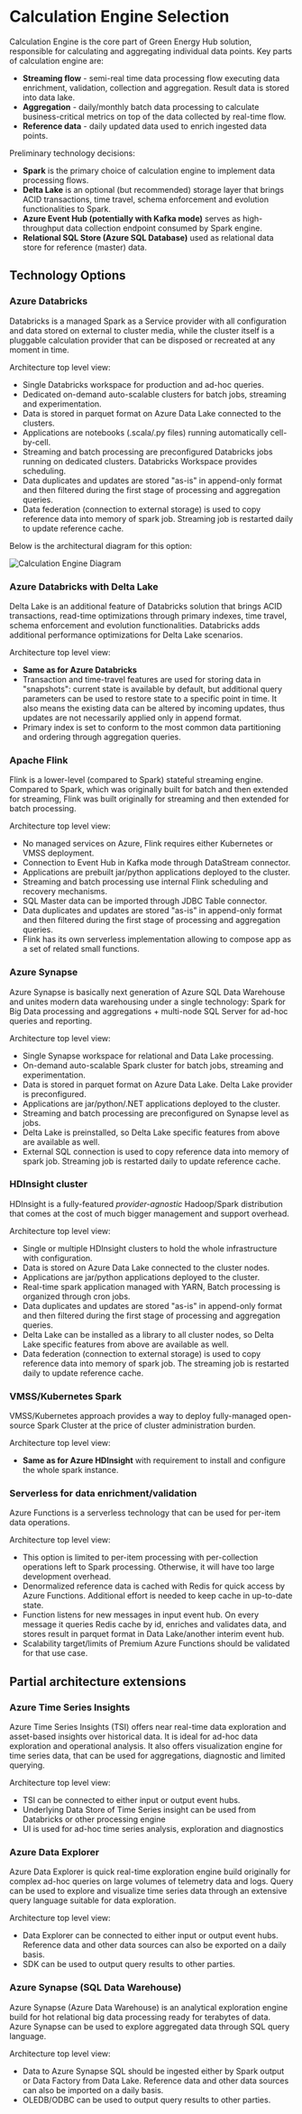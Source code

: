 # Calculation Engine Selection

Calculation Engine is the core part of Green Energy Hub solution, responsible for calculating and aggregating individual data points.
Key parts of calculation engine are:

* **Streaming flow** - semi-real time data processing flow executing data enrichment, validation, collection and aggregation.
  Result data is stored into data lake.
* **Aggregation** - daily/monthly batch data processing to calculate business-critical metrics on top of the data collected by real-time flow.
* **Reference data** - daily updated data used to enrich ingested data points.

Preliminary technology decisions:

* **Spark** is the primary choice of calculation engine to implement data processing flows.
* **Delta Lake** is an optional (but recommended) storage layer that brings ACID transactions, time travel, schema enforcement and evolution functionalities to Spark.
* **Azure Event Hub (potentially with Kafka mode)** serves as high-throughput data collection endpoint consumed by Spark engine.
* **Relational SQL Store (Azure SQL Database)** used as relational data store for reference (master) data.

## Technology Options

### Azure Databricks

Databricks is a managed Spark as a Service provider with all configuration and data stored on external to cluster media, while the cluster itself is a pluggable calculation provider that can be disposed or recreated at any moment in time.

Architecture top level view:

* Single Databricks workspace for production and ad-hoc queries.
* Dedicated on-demand auto-scalable clusters for batch jobs, streaming and experimentation.
* Data is stored in parquet format on Azure Data Lake connected to the clusters.
* Applications are notebooks (.scala/.py files) running automatically cell-by-cell.
* Streaming and batch processing are preconfigured Databricks jobs running on dedicated clusters.
  Databricks Workspace provides scheduling.
* Data duplicates and updates are stored "as-is" in append-only format and then filtered during the first stage of processing and aggregation queries.
* Data federation (connection to external storage) is used to copy reference data into memory of spark job.
  Streaming job is restarted daily to update reference cache.

Below is the architectural diagram for this option:

![Calculation Engine Diagram ](./img/calculationEngine.png)

### Azure Databricks with Delta Lake

Delta Lake is an additional feature of Databricks solution that brings ACID transactions, read-time optimizations through primary indexes, time travel, schema enforcement and evolution functionalities.
Databricks adds additional performance optimizations for Delta Lake scenarios.

Architecture top level view:

* **Same as for Azure Databricks**
* Transaction and time-travel features are used for storing data in "snapshots": current state is available by default, but additional query parameters can be used to restore state to a specific point in time.
  It also means the existing data can be altered by incoming updates, thus updates are not necessarily applied only in append format.
* Primary index is set to conform to the most common data partitioning and ordering through aggregation queries.

### Apache Flink

Flink is a lower-level (compared to Spark) stateful streaming engine.
Compared to Spark, which was originally built for batch and then extended for streaming, Flink was built originally for streaming and then extended for batch processing.

Architecture top level view:

* No managed services on Azure, Flink requires either Kubernetes or VMSS deployment.
* Connection to Event Hub in Kafka mode through DataStream connector.
* Applications are prebuilt jar/python applications deployed to the cluster.
* Streaming and batch processing use internal Flink scheduling and recovery mechanisms.
* SQL Master data can be imported through JDBC Table connector.
* Data duplicates and updates are stored "as-is" in append-only format and then filtered during the first stage of processing and aggregation queries.
* Flink has its own serverless implementation allowing to compose app as a set of related small functions.

### Azure Synapse

Azure Synapse is basically next generation of Azure SQL Data Warehouse and unites modern data warehousing under a single technology: Spark for Big Data processing and aggregations + multi-node SQL Server for ad-hoc queries and reporting.

Architecture top level view:

* Single Synapse workspace for relational and Data Lake processing.
* On-demand auto-scalable Spark cluster for batch jobs, streaming and experimentation.
* Data is stored in parquet format on Azure Data Lake.
  Delta Lake provider is preconfigured.
* Applications are jar/python/.NET applications deployed to the cluster.
* Streaming and batch processing are preconfigured on Synapse level as jobs.
* Delta Lake is preinstalled, so Delta Lake specific features from above are available as well.
* External SQL connection is used to copy reference data into memory of spark job.
  Streaming job is restarted daily to update reference cache.

### HDInsight cluster

HDInsight is a fully-featured _provider-agnostic_ Hadoop/Spark distribution that comes at the cost of much bigger management and support overhead.

Architecture top level view:

* Single or multiple HDInsight clusters to hold the whole infrastructure with configuration.
* Data is stored on Azure Data Lake connected to the cluster nodes.
* Applications are jar/python applications deployed to the cluster.
* Real-time spark application managed with YARN, Batch processing is organized through cron jobs.
* Data duplicates and updates are stored "as-is" in append-only format and then filtered during the first stage of processing and aggregation queries.
* Delta Lake can be installed as a library to all cluster nodes, so Delta Lake specific features from above are available as well.
* Data federation (connection to external storage) is used to copy reference data into memory of spark job.
  The streaming job is restarted daily to update reference cache.

### VMSS/Kubernetes Spark

VMSS/Kubernetes approach provides a way to deploy fully-managed open-source Spark Cluster at the price of cluster administration burden.

Architecture top level view:

* **Same as for Azure HDInsight** with requirement to install and configure the whole spark instance.

### Serverless for data enrichment/validation

Azure Functions is a serverless technology that can be used for per-item data operations.

Architecture top level view:

* This option is limited to per-item processing with per-collection operations left to Spark processing.
  Otherwise, it will have too large development overhead.
* Denormalized reference data is cached with Redis for quick access by Azure Functions.
  Additional effort is needed to keep cache in up-to-date state.
* Function listens for new messages in input event hub.
  On every message it queries Redis cache by id, enriches and validates data, and stores result in parquet format in Data Lake/another interim event hub.
* Scalability target/limits of Premium Azure Functions should be validated for that use case.

## Partial architecture extensions

### Azure Time Series Insights

Azure Time Series Insights (TSI) offers near real-time data exploration and asset-based insights over historical data.
It is ideal for ad-hoc data exploration and operational analysis.
It also offers visualization engine for time series data, that can be used for aggregations, diagnostic and limited querying.

Architecture top level view:

* TSI can be connected to either input or output event hubs.
* Underlying Data Store of Time Series insight can be used from Databricks or other processing engine
* UI is used for ad-hoc time series analysis, exploration and diagnostics

### Azure Data Explorer

Azure Data Explorer is quick real-time  exploration engine build originally for complex ad-hoc queries on large volumes of telemetry data and logs.
Query can be used to explore and visualize time series data through an extensive query language suitable for data exploration.

Architecture top level view:

* Data Explorer can be connected to either input or output event hubs.
  Reference data and other data sources can also be exported on a daily basis.
* SDK can be used to output query results to other parties.

### Azure Synapse (SQL Data Warehouse)

Azure Synapse (Azure Data Warehouse) is an analytical exploration engine build for hot relational big data processing ready for terabytes of data.
Azure Synapse can be used to explore aggregated data through SQL query language.

Architecture top level view:

* Data to Azure Synapse SQL should be ingested either by Spark output or Data Factory from Data Lake.
  Reference data and other data sources can also be imported on a daily basis.
* OLEDB/ODBC can be used to output query results to other parties.
